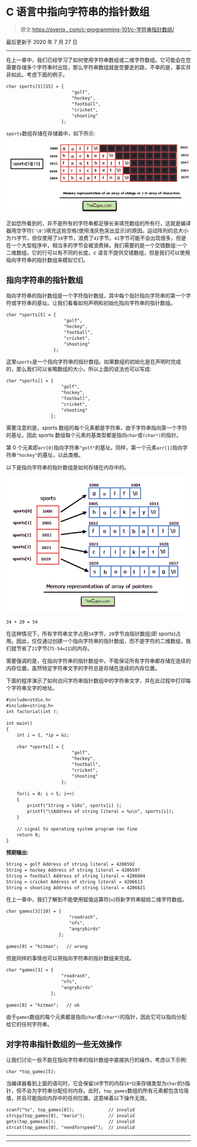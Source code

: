 # C 语言中指向字符串的指针数组

> 原文:[https://overiq . com/c-programming-101/c-字符串指针数组/](https://overiq.com/c-programming-101/array-of-pointers-to-strings-in-c/)

最后更新于 2020 年 7 月 27 日

* * *

在上一章中，我们已经学习了如何使用字符串数组或二维字符数组。它可能会在您需要存储多个字符串时出现，那么字符串数组就是您要走的路，不幸的是，事实并非如此。考虑下面的例子。

```
char sports[5][15] = {
                         "golf",
                         "hockey",
                         "football",
                         "cricket",
                         "shooting"
                     };

```

`sports`数组存储在存储器中，如下所示:

![](img/d5444bcc14fd7ab304c24e08b0a89722.png)

正如您所看到的，并不是所有的字符串都足够长来填充数组的所有行，这就是编译器用空字符(`'\0'`)填充这些空格(使用浅灰色突出显示)的原因。运动阵列的总大小为`75`字节，但仅使用了`34`字节，浪费了`41`字节。`41`字节可能不会出现很多，但是在一个大型程序中，相当多的字节会被浪费掉。我们需要的是一个交错数组:一个二维数组，它的行可以有不同的长度。c 语言不提供交错数组，但是我们可以使用指向字符串的指针数组来模拟它们。

## 指向字符串的指针数组

指向字符串的指针数组是一个字符指针数组，其中每个指针指向字符串的第一个字符或字符串的基址。让我们看看如何声明和初始化指向字符串的指针数组。

```
char *sports[5] = {
                      "golf",
                      "hockey",
                      "football",
                      "cricket",
                      "shooting"
                  };

```

这里`sports`是一个指向字符串的指针数组。如果数组的初始化是在声明时完成的，那么我们可以省略数组的大小。所以上面的说法也可以写成:

```
char *sports[] = {
                     "golf",
                     "hockey",
                     "football",
                     "cricket",
                     "shooting"
                 };

```

需要注意的是，sports 数组的每个元素都是字符串，由于字符串指向第一个字符的基址，因此 sports 数组每个元素的基类型都是指向`char`或`(char*)`的指针。

第 0 个元素即`arr[0]`指向字符串`"golf"`的基址。同样，第一个元素`arr[1]`指向字符串`"hockey"`的基址，以此类推。

以下是指向字符串的指针数组是如何存储在内存中的。

![](img/f2486ddac3ef34d1b2294218e8373842.png)

```
34 + 20 = 54

```

在这种情况下，所有字符串文字占用`34`字节，`20`字节由指针数组(即 sports)占用。因此，仅仅通过创建一个指向字符串的指针数组，而不是字符的二维数组，我们就节省了`21`字节(`75-54=21`)的内存。

需要强调的是，在指向字符串的指针数组中，不能保证所有字符串都存储在连续的内存位置。虽然特定字符串文字的字符总是存储在连续的内存位置。

下面的程序演示了如何访问字符串指针数组中的字符串文字，并在此过程中打印每个字符串文字的地址。

```
#include<stdio.h>
#include<string.h>
int factorial(int );

int main()
{
    int i = 1, *ip = &i;

    char *sports[] = {
                         "golf",
                         "hockey",
                         "football",
                         "cricket",
                         "shooting"
                     };

    for(i = 0; i < 5; i++)
    {
        printf("String = %10s", sports[i] );
        printf("\tAddress of string literal = %u\n", sports[i]);
    }

    // signal to operating system program ran fine
    return 0;
}

```

**预期输出:**

```
String = golf Address of string literal = 4206592
String = hockey Address of string literal = 4206597
String = football Address of string literal = 4206604
String = cricket Address of string literal = 4206613
String = shooting Address of string literal = 4206621

```

在上一章中，我们了解到不能使用赋值运算符(`=`)将新字符串赋给二维字符数组。

```
char games[3][10] = {
                        "roadrash",
                        "nfs",
                        "angrybirds"
                    };

games[0] = "hitman";   // wrong

```

但是同样的事情也可以用指向字符串的指针数组来完成。

```
char *games[3] = {
                     "roadrash",
                     "nfs",
                     "angrybirds"
                 };

games[0] = "hitman";   // ok

```

由于`games`数组的每个元素都是指向`char`或`(char*)`的指针，因此它可以指向分配给它的任何字符串。

## 对字符串指针数组的一些无效操作

让我们讨论一些不能在指向字符串的指针数组中直接执行的操作。考虑以下示例:

```
char *top_games[5];

```

当编译器看到上面的语句时，它会保留`20`字节的内存(`4*5`)来存储类型为`char`的`5`指针，但不会为字符串分配任何内存。此时，`top_games`数组的所有元素都包含垃圾值，并且可能指向内存中的任何位置。这意味着以下操作无效。

```
scanf("%s", top_games[0]);             // invalid
strcpy(top_games[0], "mario");         // invalid
gets(top_games[0]);                    // invalid
strcat(top_games[0], "needforspeed");  // invalid

```

* * *

* * *